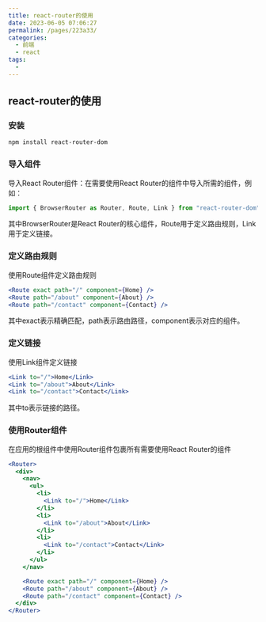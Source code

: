 ```yaml
---
title: react-router的使用
date: 2023-06-05 07:06:27
permalink: /pages/223a33/
categories: 
  - 前端
  - react
tags: 
  - 
---
```

## react-router的使用
### 安装
```bash
npm install react-router-dom
```
### 导入组件
导入React Router组件：在需要使用React Router的组件中导入所需的组件，例如：
```jsx
import { BrowserRouter as Router, Route, Link } from "react-router-dom";
```
其中BrowserRouter是React Router的核心组件，Route用于定义路由规则，Link用于定义链接。

### 定义路由规则
使用Route组件定义路由规则
```jsx
<Route exact path="/" component={Home} />
<Route path="/about" component={About} />
<Route path="/contact" component={Contact} />
```
其中exact表示精确匹配，path表示路由路径，component表示对应的组件。

### 定义链接
使用Link组件定义链接
```jsx
<Link to="/">Home</Link>
<Link to="/about">About</Link>
<Link to="/contact">Contact</Link>
```
其中to表示链接的路径。
### 使用Router组件
在应用的根组件中使用Router组件包裹所有需要使用React Router的组件
```jsx
<Router>
  <div>
    <nav>
      <ul>
        <li>
          <Link to="/">Home</Link>
        </li>
        <li>
          <Link to="/about">About</Link>
        </li>
        <li>
          <Link to="/contact">Contact</Link>
        </li>
      </ul>
    </nav>

    <Route exact path="/" component={Home} />
    <Route path="/about" component={About} />
    <Route path="/contact" component={Contact} />
  </div>
</Router>
```
